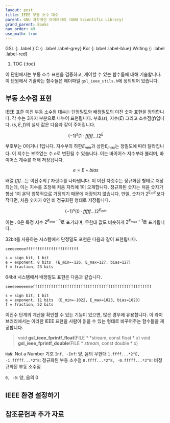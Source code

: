 ```yaml
---
layout: post
title: IEEE 부동 소수 대수
parent: GNU 과학계산 라이브러리 (GNU Scientific Library)
grand_parent: Books
nav_order: 49
use_math: true
---
```


GSL
{: .label }
C
{: .label .label-grey}
Kor
{: label .label-blue}
Writing
{: .label .label-red}

1. TOC
{:toc}

이 단원에서는 부동 소수 표현을 검증하고, 제어할 수 있는 함수들에 대해 기술합니다. 이 단원에서 기술하는 함수들은 헤더파일 `gsl_ieee_utils.h`에 정의되어 있습니다.

## 부동 소수점 표현

IEEE 표준 이진 부동 소수점 대수는 단정밀도와 배정밀도의 이진 숫자 표현을 정의합니다. 각 수는 $3$가지 부분으로 나누어 표현됩니다. 부호($s$), 지수($E$) 그리고 소수점($f$)입니다. $(s,E,f)$의 실제 값은 다음과 같이 주어집니다.

$$(-1)^s(1 \cdot fffff \dots) 2^E$$

부호부는 $0$이거나 $1$입니다. 지수부의 하한$E_{min}$과 상한$E_{max}$는 정밀도에 따라 달라집니다. 이 지수는 부호없는 수 $e$로 변환될 수 있습니다. 이는 바이어스 지수부라 불리며, 바이어스 계수를 더해 저장됩니다.

$$e = E + bias$$

배열 $ffff \dots$는 이진수의 $f$ 자릿수를 나타냅니다. 이 이진 자릿수는 정규화된 형태로 저장되는데, 이는 지수를 조정해 처음 자리에 $1$이 오게합니다. 정규화된 숫자는 처음 숫자가 항상 $1$이 온닥 암묵적으로 가정되기 때문에 저장되지 않습니다. 만일, 숫자가 $2^{E_min}$보다 작다면, 처음 숫자가 $0$인 비 정규화된 형태로 저장됩니다.

$$(-1)^s(0 \cdot fffff \dots) 2^{E_{min}}$$

이는 . $0$은 특정 지수 $2^{E_{min}-1}$로 표기되며, 무한대 값도 비슷하게 $2^{E_{max}+1}$로 표기됩니다.

$32$bit를 사용하는 시스템에서 단정밀도 포현은 다음과 같이 표현됩니다. 

```
seeeeeeeefffffffffffffffffffffff

s = sign bit, 1 bit
e = exponent, 8 bits  (E_min=-126, E_max=127, bias=127)
f = fraction, 23 bits
```

$64$bit 시스템에서 배정밀도 표현은 다음과 같습니다.

```
seeeeeeeeeeeffffffffffffffffffffffffffffffffffffffffffffffffffff

s = sign bit, 1 bit
e = exponent, 11 bits  (E_min=-1022, E_max=1023, bias=1023)
f = fraction, 52 bits
```

이진수 단계의 계산을 확인할 수 있는 기능이 있으면, 많은 경우에 유용합니다. 이 라이브러리에서는 이러한 IEEE 표현을 사람이 읽을 수 있는 형태로 바꾸어주는 함수들을 제공합니다.

> void **gsl_ieee_fprintf_float**(FILE * *stream, const float * *x*)
> void **gsl_ieee_fprintf_double**(FILE * *stream*, const double * *x*)


`NaN`: Not a Number 기호
`Inf, -Inf`: 양, 음의 무한대
`1.ffff...*2^E, -1.fffff...*2^E`: 정규화된 부동 소수점
`0.ffff...*2^E, -0.fffff...*2^E`: 비정규화된 부동 소수점

`0, -0`: 양, 음의 $0$


## IEEE 환경 설정하기

## 참조문헌과 추가 자료